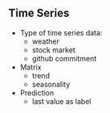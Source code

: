 ## Time Series
* Type of time series data:
  * weather
  * stock market
  * github commitment
* Matrix
  * trend
  * seasonality
* Prediction
  * last value as label
